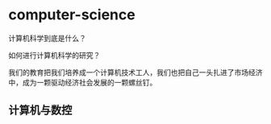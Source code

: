 # computer-science

计算机科学到底是什么？

如何进行计算机科学的研究？

我们的教育把我们培养成一个计算机技术工人，我们也把自己一头扎进了市场经济中，成为一颗驱动经济社会发展的一颗螺丝钉。


## 计算机与数控
